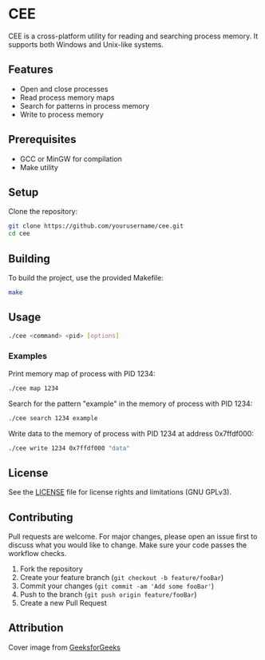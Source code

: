 # CEE

CEE is a cross-platform utility for reading and searching process memory. It supports both Windows and Unix-like systems.

## Features
- Open and close processes
- Read process memory maps
- Search for patterns in process memory
- Write to process memory

## Prerequisites
- GCC or MinGW for compilation
- Make utility

## Setup
Clone the repository:
```sh
git clone https://github.com/yourusername/cee.git
cd cee
```

## Building
To build the project, use the provided Makefile:
```sh
make
```

## Usage
```sh
./cee <command> <pid> [options]
```

### Examples
Print memory map of process with PID 1234:
```sh
./cee map 1234
```

Search for the pattern "example" in the memory of process with PID 1234:
```sh
./cee search 1234 example
```

Write data to the memory of process with PID 1234 at address 0x7ffdf000:
```sh
./cee write 1234 0x7ffdf000 "data"
```

## License
See the [LICENSE](LICENSE) file for license rights and limitations (GNU GPLv3).

## Contributing
Pull requests are welcome. For major changes, please open an issue first to discuss what you would like to change. Make sure your code passes the workflow checks.

1. Fork the repository
2. Create your feature branch (`git checkout -b feature/fooBar`)
3. Commit your changes (`git commit -am 'Add some fooBar'`)
4. Push to the branch (`git push origin feature/fooBar`)
5. Create a new Pull Request

## Attribution
Cover image from [GeeksforGeeks](https://www.geeksforgeeks.org/memory-inspector-tool-in-microsoft-edge-browser/)